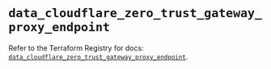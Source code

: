 # `data_cloudflare_zero_trust_gateway_proxy_endpoint`

Refer to the Terraform Registry for docs: [`data_cloudflare_zero_trust_gateway_proxy_endpoint`](https://registry.terraform.io/providers/cloudflare/cloudflare/5.2.0/docs/data-sources/zero_trust_gateway_proxy_endpoint).

